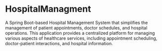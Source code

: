 # HospitalManagment
A Spring Boot-based Hospital Management System that simplifies the management of patient appointments, doctor schedules, and hospital operations. This application provides a centralized platform for managing various aspects of healthcare services, including appointment scheduling, doctor-patient interactions, and hospital information.
